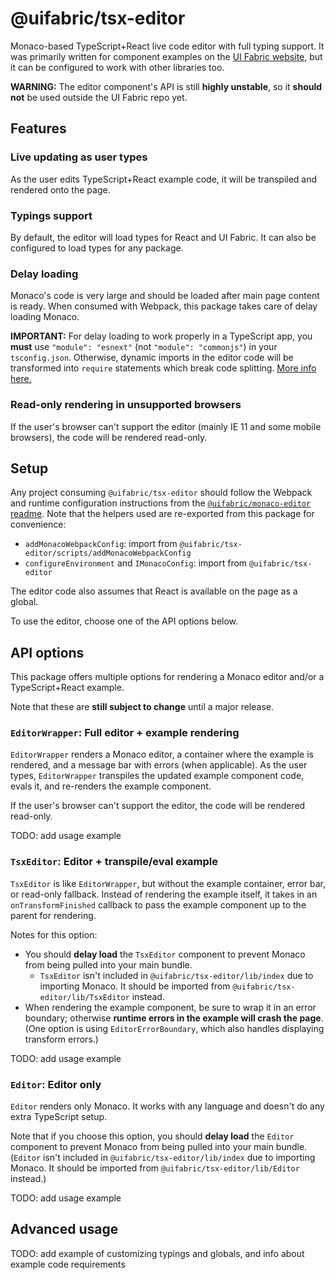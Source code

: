 # @uifabric/tsx-editor

Monaco-based TypeScript+React live code editor with full typing support. It was primarily written for component examples on the [UI Fabric website](https://developer.microsoft.com/en-us/fabric#/controls/web), but it can be configured to work with other libraries too.

**WARNING:** The editor component's API is still **highly unstable**, so it **should not** be used outside the UI Fabric repo yet.

## Features

### Live updating as user types

As the user edits TypeScript+React example code, it will be transpiled and rendered onto the page.

### Typings support

By default, the editor will load types for React and UI Fabric. It can also be configured to load types for any package.

### Delay loading

Monaco's code is very large and should be loaded after main page content is ready. When consumed with Webpack, this package takes care of delay loading Monaco.

**IMPORTANT:** For delay loading to work properly in a TypeScript app, you **must** use `"module": "esnext"` (not `"module": "commonjs"`) in your `tsconfig.json`. Otherwise, dynamic imports in the editor code will be transformed into `require` statements which break code splitting. [More info here.](https://github.com/webpack/webpack/issues/5703#issuecomment-357512412)

### Read-only rendering in unsupported browsers

If the user's browser can't support the editor (mainly IE 11 and some mobile browsers), the code will be rendered read-only.

## Setup

Any project consuming `@uifabric/tsx-editor` should follow the Webpack and runtime configuration instructions from the [`@uifabric/monaco-editor` readme](https://github.com/OfficeDev/office-ui-fabric-react/blob/master/packages/monaco-editor/README.md). Note that the helpers used are re-exported from this package for convenience:

- `addMonacoWebpackConfig`: import from `@uifabric/tsx-editor/scripts/addMonacoWebpackConfig`
- `configureEnvironment` and `IMonacoConfig`: import from `@uifabric/tsx-editor`

The editor code also assumes that React is available on the page as a global.

To use the editor, choose one of the API options below.

## API options

This package offers multiple options for rendering a Monaco editor and/or a TypeScript+React example.

Note that these are **still subject to change** until a major release.

### `EditorWrapper`: Full editor + example rendering

`EditorWrapper` renders a Monaco editor, a container where the example is rendered, and a message bar with errors (when applicable). As the user types, `EditorWrapper` transpiles the updated example component code, evals it, and re-renders the example component.

If the user's browser can't support the editor, the code will be rendered read-only.

TODO: add usage example

### `TsxEditor`: Editor + transpile/eval example

`TsxEditor` is like `EditorWrapper`, but without the example container, error bar, or read-only fallback. Instead of rendering the example itself, it takes in an `onTransformFinished` callback to pass the example component up to the parent for rendering.

Notes for this option:

- You should **delay load** the `TsxEditor` component to prevent Monaco from being pulled into your main bundle.
  - `TsxEditor` isn't included in `@uifabric/tsx-editor/lib/index` due to importing Monaco. It should be imported from `@uifabric/tsx-editor/lib/TsxEditor` instead.
- When rendering the example component, be sure to wrap it in an error boundary; otherwise **runtime errors in the example will crash the page**. (One option is using `EditorErrorBoundary`, which also handles displaying transform errors.)

TODO: add usage example

### `Editor`: Editor only

`Editor` renders only Monaco. It works with any language and doesn't do any extra TypeScript setup.

Note that if you choose this option, you should **delay load** the `Editor` component to prevent Monaco from being pulled into your main bundle. (`Editor` isn't included in `@uifabric/tsx-editor/lib/index` due to importing Monaco. It should be imported from `@uifabric/tsx-editor/lib/Editor` instead.)

TODO: add usage example

## Advanced usage

TODO: add example of customizing typings and globals, and info about example code requirements
